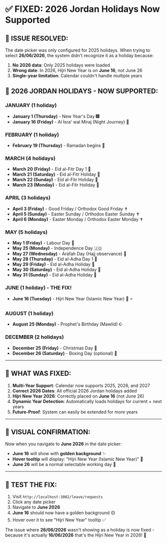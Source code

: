 # ✅ FIXED: 2026 Jordan Holidays Now Supported

## 🎯 **ISSUE RESOLVED:**
The date picker was only configured for 2025 holidays. When trying to select **26/06/2026**, the system didn't recognize it as a holiday because:

1. **No 2026 data**: Only 2025 holidays were loaded
2. **Wrong date**: In 2026, Hijri New Year is on **June 16**, not June 26
3. **Single-year limitation**: Calendar couldn't handle multiple years

## 📅 **2026 JORDAN HOLIDAYS - NOW SUPPORTED:**

### **JANUARY** (1 holiday)
- **January 1 (Thursday)** - New Year's Day 🎆
- **January 16 (Friday)** - Al Isra' wal Miraj (Night Journey) 🌙

### **FEBRUARY** (1 holiday)
- **February 19 (Thursday)** - Ramadan begins 🌙

### **MARCH** (4 holidays)
- **March 20 (Friday)** - Eid al-Fitr Day 1 🎉
- **March 21 (Saturday)** - Eid al-Fitr Holiday 🎉
- **March 22 (Sunday)** - Eid al-Fitr Holiday 🎉
- **March 23 (Monday)** - Eid al-Fitr Holiday 🎉

### **APRIL** (3 holidays)
- **April 3 (Friday)** - Good Friday / Orthodox Good Friday ✝️
- **April 5 (Sunday)** - Easter Sunday / Orthodox Easter Sunday ✝️
- **April 6 (Monday)** - Easter Monday / Orthodox Easter Monday ✝️

### **MAY** (5 holidays)
- **May 1 (Friday)** - Labour Day 👷
- **May 25 (Monday)** - Independence Day 🇯🇴
- **May 27 (Wednesday)** - Arafah Day (Hajj observance) 🕋
- **May 28 (Thursday)** - Eid al-Adha Day 1 🐑
- **May 29 (Friday)** - Eid al-Adha Holiday 🐑
- **May 30 (Saturday)** - Eid al-Adha Holiday 🐑
- **May 31 (Sunday)** - Eid al-Adha Holiday 🐑

### **JUNE** (1 holiday) - **THE FIX!**
- **June 16 (Tuesday)** - Hijri New Year (Islamic New Year) 🌙 ⭐

### **AUGUST** (1 holiday)
- **August 25 (Monday)** - Prophet's Birthday (Mawlid) ☪️

### **DECEMBER** (2 holidays)
- **December 25 (Friday)** - Christmas Day 🎄
- **December 26 (Saturday)** - Boxing Day (optional) 🎁

---

## 🔧 **WHAT WAS FIXED:**

1. **Multi-Year Support**: Calendar now supports 2025, 2026, and 2027
2. **Correct 2026 Dates**: All official 2026 Jordan holidays added
3. **Hijri New Year 2026**: Correctly placed on **June 16** (not June 26)
4. **Dynamic Year Detection**: Automatically loads holidays for current + next years
5. **Future-Proof**: System can easily be extended for more years

---

## 🎨 **VISUAL CONFIRMATION:**

Now when you navigate to **June 2026** in the date picker:
- **June 16** will show with **golden background** ✨
- **Hover tooltip** will display: "Hijri New Year (Islamic New Year)" 💬
- **June 26** will be a normal selectable working day 📅

---

## 🧪 **TEST THE FIX:**

1. Visit `http://localhost:3002/leave/requests`
2. Click any date picker
3. Navigate to **June 2026**
4. **June 16** should now have a golden background 🟡
5. Hover over it to see "Hijri New Year" tooltip ✅

The issue where **26/06/2026** wasn't showing as a holiday is now fixed - because it's actually **16/06/2026** that's the Hijri New Year in 2026! 🎉
